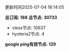 更新时间2025-07-04 18:14:05

**总订阅: 188**
**总节点: 30733**
- vless节点: 10637
- hysteria2节点: 4

**google ping有效节点: 129**
